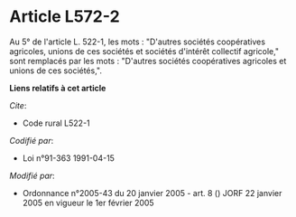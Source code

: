 # Article L572-2

Au 5° de l'article L. 522-1, les mots : "D'autres sociétés coopératives agricoles, unions de ces sociétés et sociétés
d'intérêt collectif agricole," sont remplacés par les mots : "D'autres sociétés coopératives agricoles et unions de ces
sociétés,".

**Liens relatifs à cet article**

_Cite_:

  - Code rural L522-1

_Codifié par_:

  - Loi n°91-363 1991-04-15

_Modifié par_:

  - Ordonnance n°2005-43 du 20 janvier 2005 - art. 8 () JORF 22 janvier 2005 en vigueur le 1er février 2005
